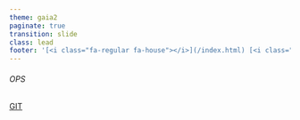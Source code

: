 ```yaml
---
theme: gaia2
paginate: true
transition: slide
class: lead
footer: '[<i class="fa-regular fa-house"></i>](/index.html) [<i class="fa-regular fa-circle-up"></i>](../index.html) [<i class="fa-regular fa-circle-left"></i>](#1)'
---
```



<!-- _class: lead -->

###### OPS

<div class="dashboard-tiles">
  <a class="tile-link" href="cs/ops/git/index.html">GIT</a>
</div>
